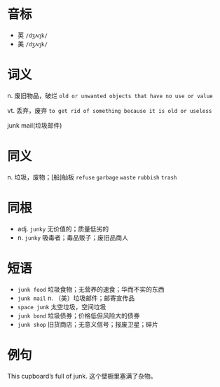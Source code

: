 # 音标

- 英 `/dʒʌŋk/`
- 美 `/dʒʌŋk/`

# 词义

n. 废旧物品，破烂
`old or unwanted objects that have no use or value`

vt. 丢弃，废弃
`to get rid of something because it is old or useless`



junk mail(垃圾邮件)

# 同义

n. 垃圾，废物；[船]舢板
`refuse` `garbage` `waste` `rubbish` `trash`

# 同根

- adj. `junky` 无价值的；质量低劣的
- n. `junky` 吸毒者；毒品贩子；废旧品商人

# 短语

- `junk food` 垃圾食物；无营养的速食；华而不实的东西
- `junk mail` n. （美）垃圾邮件；邮寄宣传品
- `space junk` 太空垃圾，空间垃圾
- `junk bond` 垃圾债券；价格低但风险大的债券
- `junk shop` 旧货商店；无意义信号；报废卫星；碎片

# 例句

This cupboard’s full of junk.
这个壁橱里塞满了杂物。


